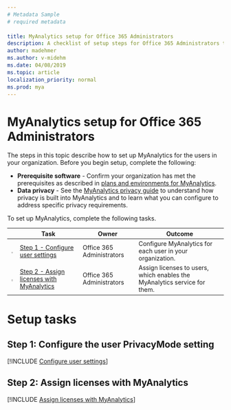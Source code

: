 ```yaml
---
# Metadata Sample
# required metadata

title: MyAnalytics setup for Office 365 Administrators
description: A checklist of setup steps for Office 365 Administrators to implement MyAnalytics in their organization 
author: madehmer
ms.author: v-midehm
ms.date: 04/08/2019
ms.topic: article
localization_priority: normal 
ms.prod: mya
---
```


# MyAnalytics setup for Office 365 Administrators

The steps in this topic describe how to set up MyAnalytics for the users in your organization. Before you begin setup, complete the following:

 * **Prerequisite software** - Confirm your organization has met the prerequisites as described in [plans and environments for MyAnalytics](../Overview/plans-environments.md).
 * **Data privacy** - See the [MyAnalytics privacy guide](../Overview/Privacy-Guide.md) to understand how privacy is built into MyAnalytics and to learn what you can configure to address specific privacy requirements.

To set up MyAnalytics, complete the following tasks.

| | Task | Owner | Outcome |
|---|------|-------|---------|
| <img src="../../Images/mya/use/Team-adopt-plan-checklist-box.PNG"> | [Step 1 - Configure user settings](#step-1-configure-the-user-privacymode-setting)  | Office 365 Administrators | Configure MyAnalytics for each user in your organization.  |
| <img src="../../Images/mya/use/Team-adopt-plan-checklist-box.PNG"> | [Step 2 - Assign licenses with MyAnalytics](#step-2-assign-licenses-with-myanalytics) | Office 365 Administrators| Assign licenses to users, which enables the MyAnalytics service for them. |

# Setup tasks

## Step 1: Configure the user PrivacyMode setting

[!INCLUDE [Configure user settings](../Setup/Configure-MyA-User-Settings.md)] 

## Step 2: Assign licenses with MyAnalytics

[!INCLUDE [Assign licenses with MyAnalytics](../Setup/Assign-Licenses.md)]

